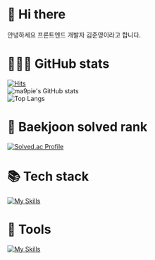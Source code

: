 # 👋 Hi there 
안녕하세요 프론트엔드 개발자 김준영이라고 합니다.

# 👨🏻‍💻 GitHub stats
[![Hits](https://hits.seeyoufarm.com/api/count/incr/badge.svg?url=https%3A%2F%2Fgithub.com%2FK-Junyyy%2F&count_bg=%23FF00DD&title_bg=%23555555&icon=&icon_color=%23E7E7E7&title=hits&edge_flat=false)](https://hits.seeyoufarm.com)  
![ma9pie's GitHub stats](https://github-readme-stats.vercel.app/api?username=ma9pie&show_icons=true&theme=radical)   
![Top Langs](https://github-readme-stats.vercel.app/api/top-langs/?username=K-Junyyy&layout=compact&theme=dark) 
    
# 🏅 Baekjoon solved rank
[![Solved.ac Profile](http://mazassumnida.wtf/api/generate_badge?boj=cocoon)](https://solved.ac/cocoon)  


# 📚 Tech stack
[![My Skills](https://skillicons.dev/icons?i=html,css,js,react,nextjs,redux,emotion,sass&perline=5)](https://skillicons.dev)
<br/>



# 🔨 Tools
[![My Skills](https://skillicons.dev/icons?i=git,github,gitlab,vscode,aws,jenkins,figma)](https://skillicons.dev)

